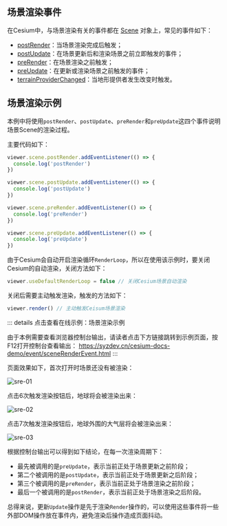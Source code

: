 ## 场景渲染事件

在Cesium中，与场景渲染有关的事件都在 [Scene](https://cesium.com/learn/cesiumjs/ref-doc/Scene.html#Scene) 对象上，常见的事件如下：

- [postRender](https://cesium.com/learn/cesiumjs/ref-doc/Scene.html?classFilter=scene#postRender)：当场景渲染完成后触发；
- [postUpdate](https://cesium.com/learn/cesiumjs/ref-doc/Scene.html?classFilter=scene#postUpdate)：在场景更新后和渲染场景之前立即触发的事件；
- [preRender](https://cesium.com/learn/cesiumjs/ref-doc/Scene.html?classFilter=scene#preRender)：在场景渲染之前触发；
- [preUpdate](https://cesium.com/learn/cesiumjs/ref-doc/Scene.html?classFilter=scene#preUpdate)：在更新或渲染场景之前触发的事件；
- [terrainProviderChanged](https://cesium.com/learn/cesiumjs/ref-doc/Scene.html?classFilter=scene#terrainProviderChanged)：当地形提供者发生改变时触发。

## 场景渲染示例

本例中将使用`postRender`、`postUpdate`、`preRender`和`preUpdate`这四个事件说明场景Scene的渲染过程。

主要代码如下：

```javascript
viewer.scene.postRender.addEventListener(() => {
  console.log('postRender')
})

viewer.scene.postUpdate.addEventListener(() => {
  console.log('postUpdate')
})

viewer.scene.preRender.addEventListener(() => {
  console.log('preRender')
})

viewer.scene.preUpdate.addEventListener(() => {
  console.log('preUpdate')
})
```

由于Cesium会自动开启渲染循环`RenderLoop`，所以在使用该示例时，要关闭Cesium的自动渲染，关闭方法如下：

```javascript
viewer.useDefaultRenderLoop = false // 关闭Cesium场景自动渲染
```

关闭后需要主动触发渲染，触发的方法如下：

```javascript
viewer.render() // 主动触发Ceisum场景渲染
```

::: details 点击查看在线示例：场景渲染示例

由于本例需要查看浏览器控制台输出，请读者点击下方链接跳转到示例页面，按F12打开控制台查看输出：
<a>https://syzdev.cn/cesium-docs-demo/event/sceneRenderEvent.html</a>
:::

页面效果如下，首次打开时场景还没有被渲染：

![sre-01](/cesium-docs/assets/img/advance/sre-01.png)

点击6次触发渲染按钮后，地球将会被渲染出来：

![sre-02](/cesium-docs/assets/img/advance/sre-02.png)

点击7次触发渲染按钮后，地球外围的大气层将会被渲染出来：

![sre-03](/cesium-docs/assets/img/advance/sre-03.png)

根据控制台输出可以得到如下结论，在每一次渲染周期下：

- 最先被调用的是`preUpdate`，表示当前正处于场景更新之前阶段；
- 第二个被调用的是`postUpdate`，表示当前正处于场景更新之后阶段；
- 第三个被调用的是`preRender`，表示当前正处于场景渲染之前阶段；
- 最后一个被调用的是`postRender`，表示当前正处于场景渲染之后阶段。

总得来说，更新`Update`操作是先于渲染`Render`操作的，可以使用这些事件将一些外部DOM操作放在事件内，避免渲染后操作造成页面抖动。
